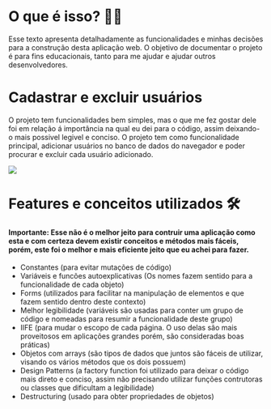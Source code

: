 <div>
  <h1>O que é isso? 👨‍💻</h1>
  <p>
    Esse texto apresenta detalhadamente as funcionalidades e minhas decisões para a construção desta aplicação web. O objetivo de documentar
    o projeto é para fins educacionais, tanto para me ajudar e ajudar outros desenvolvedores. 
  </p>
</div>

<div>
  <h1>Cadastrar e excluir usuários</h1>
  <p>O projeto tem funcionalidades bem simples, mas o que me fez gostar dele foi em relação á importância na qual eu dei para o código,
    assim deixando-o mais possivel legivel e conciso. O projeto tem como funcionalidade principal, adicionar usuários no banco de dados
    do navegador e poder procurar e excluir cada usuário adicionado. 
  </p>
  <img src="https://user-images.githubusercontent.com/81722068/136706855-f4b86a3a-10f1-4f92-853c-84cbee166dc4.png">
</div>

<div>
  <h1>Features e conceitos utilizados 🛠️</h1>
  <h4>
    Importante: Esse não é o melhor jeito para contruir uma aplicação como esta e com certeza devem existir conceitos e métodos mais fáceis, porém,
    este foi o melhor e mais eficiente jeito que eu achei para fazer.
  </h4>  
  <ul>
    <li>Constantes (para evitar mutações de código)</li>
    <li>Variáveis e funcões autoexplicativas (Os nomes fazem sentido para a funcionalidade de cada objeto)</li>
    <li>Forms (utilizados para facilitar na manipulação de elementos e que fazem sentido dentro deste contexto)</li>
    <li>Melhor legibilidade (variáveis são usadas para conter um grupo de código e nomeadas para resumir a funcionalidade deste grupo)</li>
    <li>IIFE (para mudar o escopo de cada página. O uso delas são mais proveitosos em aplicações grandes porém, são consideradas boas práticas)</li>
    <li>Objetos com arrays (são tipos de dados que juntos são fáceis de utilizar, visando os vários métodos que os dois possuem)</li>
    <li>Design Patterns (a factory function foi utilizado para deixar o código mais direto e conciso, assim não precisando utilizar funções contrutoras ou classes que dificultam a legibilidade)</li>
    <li>Destructuring (usado para obter propriedades de objetos)</li>
  </ul>
</div>
